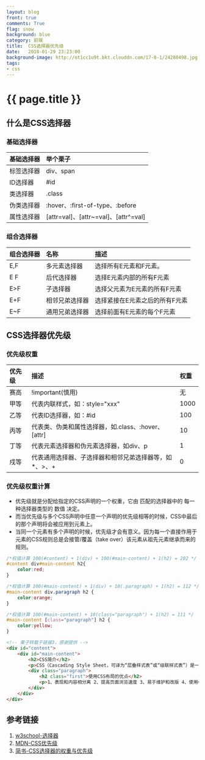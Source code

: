 ```yaml
---
layout: blog
front: true
comments: True
flag: snow
background: blue
category: 前端
title:  CSS选择器优先级
date:   2018-01-29 23:23:00
background-image: http://ot1cc1u9t.bkt.clouddn.com/17-8-1/24280498.jpg
tags:
- css
---
```

# {{ page.title }}

## 什么是CSS选择器

### 基础选择器

| 基础选择器 | 举个栗子 |
|:-------------|:------------------|
| 标签选择器 | div、span |
| ID选择器 | #id |
| 类选择器 | .class |
| 伪类选择器 | :hover、:first-of-type、:before |
| 属性选择器 | [attr=val]、[attr~=val]、[attr^=val] |

### 组合选择器

| 组合选择器 | 名称 | 描述 |
|:-------------|:------------------|:------------------|
| E,F | 多元素选择器 | 选择所有E元素和F元素。 |
| E F | 后代选择器 | 选择E元素内部的所有F元素 |
| E>F | 子选择器 | 选择父元素为E元素的所有F元素 |
| E+F | 相邻兄弟选择器 | 选择紧接在E元素之后的所有F元素 |
| E~F | 通用兄弟选择器 | 选择前面有E元素的每个F元素 |

## CSS选择器优先级

### 优先级权重

| 优先级 | 描述 | 权重 |
|:-------------|:------------------|:------------------|
| 赛高 | !important(慎用) | 无 |
| 甲等 | 代表内联样式，如：style="xxx" | 1000 |
| 乙等 | 代表ID选择器，如：#id | 100 |
| 丙等 | 代表类、伪类和属性选择器，如.class、:hover、[attr] | 10 |
| 丁等 | 代表元素选择器和伪元素选择器，如div、p | 1 |
| 戍等 | 代表通用选择器、子选择器和相邻兄弟选择器等，如*、>、+ | 0 |

### 优先级权重计算

* 优先级就是分配给指定的CSS声明的一个权重，它由 匹配的选择器中的 每一种选择器类型的 数值 决定。
* 而当优先级与多个CSS声明中任意一个声明的优先级相等的时候，CSS中最后的那个声明将会被应用到元素上。
* 当同一个元素有多个声明的时候，优先级才会有意义。因为每一个直接作用于元素的CSS规则总是会接管/覆盖（take over）该元素从祖先元素继承而来的规则。

```CSS
/*权值计算 100(#content) + 1(div) + 100(#main-content) + 1(h2) = 202 */
#content div#main-content h2{
    color:red;
}
```

```CSS
/*权值计算 100(#main-content) + 1(div) + 10(.paragraph) + 1(h2) = 112 */
#main-content div.paragraph h2 {
    color:orange;
}
```

```CSS
/*权值计算 100(#main-content) + 10(class="paragraph") + 1(h2) = 111 */
#main-content [class="paragraph"] h2 {
    color:yellow;
}
```

```HTML
<!-- 栗子转载于链接3，感谢提供 -->
<div id="content">
    <div id="main-content">
        <h2>CSS简介</h2>
        <p>CSS（Cascading Style Sheet，可译为“层叠样式表”或“级联样式表”）是一组格式设置规则，用于控制Web页面的外观。</p>
        <div class="paragraph">
            <h2 class="first">使用CSS布局的优点</h2>
            <p>1、表现和内容相分离 2、提高页面浏览速度 3、易于维护和改版 4、使用CSS布局更符合现在的W3C标准.</p>
        </div>
    </div>
</div>
```

## 参考链接

1. [w3school-选择器](http://www.w3school.com.cn/cssref/css_selectors.ASP)
1. [MDN-CSS优先级](https://developer.mozilla.org/zh-CN/docs/Web/CSS/Specificity)
1. [简书-CSS选择器的权重与优先级](https://www.jianshu.com/p/f31d03f6ebe3)
